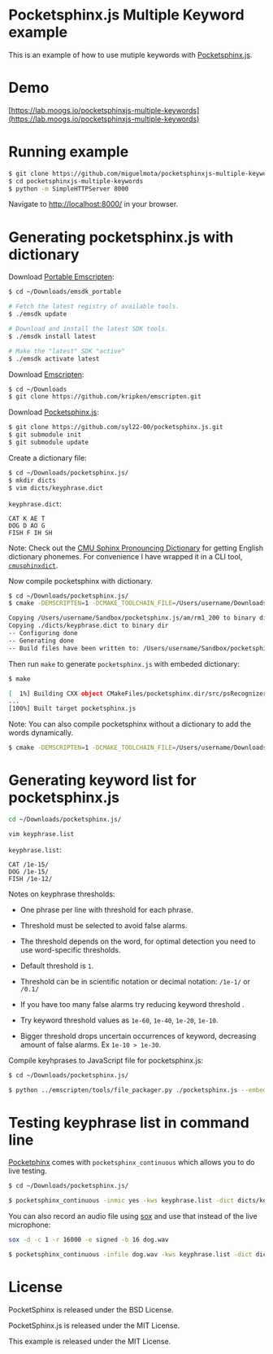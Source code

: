 # Pocketsphinx.js Multiple Keyword example

This is an example of how to use mutiple keywords with [Pocketsphinx.js](https://github.com/syl22-00/pocketsphinx.js).

# Demo

[https://lab.moogs.io/pocketsphinxjs-multiple-keywords](https://lab.moogs.io/pocketsphinxjs-multiple-keywords)

# Running example

```bash
$ git clone https://github.com/miguelmota/pocketsphinxjs-multiple-keywords.git
$ cd pocketsphinxjs-multiple-keywords
$ python -m SimpleHTTPServer 8000
```

Navigate to [http://localhost:8000/](http://localhost:8000/) in your browser.

# Generating pocketsphinx.js with dictionary

Download [Portable Emscripten](https://kripken.github.io/emscripten-site/docs/getting_started/downloads.html):

```bash
$ cd ~/Downloads/emsdk_portable

# Fetch the latest registry of available tools.
$ ./emsdk update

# Download and install the latest SDK tools.
$ ./emsdk install latest

# Make the "latest" SDK "active"
$ ./emsdk activate latest
```

Download [Emscripten](https://github.com/kripken/emscripten):

```bash
$ cd ~/Downloads
$ git clone https://github.com/kripken/emscripten.git
```

Download [Pocketsphinx.js](https://github.com/syl22-00/pocketsphinx.js):

```bash
$ git clone https://github.com/syl22-00/pocketsphinx.js.git
$ git submodule init
$ git submodule update
```

Create a dictionary file:

```bash
$ cd ~/Downloads/pocketsphinx.js/
$ mkdir dicts
$ vim dicts/keyphrase.dict
```

`keyphrase.dict`:

```text
CAT K AE T
DOG D AO G
FISH F IH SH
```

Note: Check out the [CMU Sphinx Pronouncing Dictionary](http://svn.code.sf.net/p/cmusphinx/code/trunk/cmudict/sphinxdict/) for getting English dictionary phonemes. For convenience I have wrapped it in a CLI tool, [`cmusphinxdict`](https://github.com/miguelmota/cmusphinxdict).


Now compile pocketsphinx with dictionary.

```bash
$ cd ~/Downloads/pocketsphinx.js/
$ cmake -DEMSCRIPTEN=1 -DCMAKE_TOOLCHAIN_FILE=/Users/username/Downloads/emscripten/cmake/Modules/Platform/Emscripten.cmake -DDICT_BASE=./dicts -DDICT_FILES=keyphrase.dict .

Copying /Users/username/Sandbox/pocketsphinx.js/am/rm1_200 to binary dir
Copying ./dicts/keyphrase.dict to binary dir
-- Configuring done
-- Generating done
-- Build files have been written to: /Users/username/Sandbox/pocketsphinx.js
```

Then run `make` to generate `pocketsphinx.js` with embeded dictionary:

```bash
$ make

[  1%] Building CXX object CMakeFiles/pocketsphinx.dir/src/psRecognizer.cpp.o
...
[100%] Built target pocketsphinx.js
```

Note: You can also compile pocketsphinx without a dictionary to add the words dynamically.

```bash
$ cmake -DEMSCRIPTEN=1 -DCMAKE_TOOLCHAIN_FILE=/Users/username/Downloads/emscripten/cmake/Modules/Platform/Emscripten.cmake  .
```

# Generating keyword list for pocketsphinx.js

```bash
cd ~/Downloads/pocketsphinx.js/

vim keyphrase.list
```

`keyphrase.list`:

```text
CAT /1e-15/
DOG /1e-15/
FISH /1e-12/
```

Notes on keyphrase thresholds:
  - One phrase per line with threshold for each phrase.
  - Threshold must be selected to avoid false alarms.
  - The threshold depends on the word, for optimal detection you need to use word-specific thresholds.

  - Default threshold is `1`.
  - Threshold can be in scientific notation or decimal notation: `/1e-1/` or `/0.1/`
  - If you have too many false alarms try reducing keyword threshold .
  - Try keyword threshold values as `1e-60`, `1e-40`, `1e-20`, `1e-10`.
  - Bigger threshold drops uncertain occurrences of keyword, decreasing amount of false alarms. Ex `1e-10 > 1e-30`.

Compile keyhprases to JavaScript file for pocketsphinx.js:

```bash
$ cd ~/Downloads/pocketsphinx.js/

$ python ../emscripten/tools/file_packager.py ./pocketsphinx.js --embed keyphrase.list --js-output=keyphrase-list.js
```

# Testing keyphrase list in command line

[Pocketphinx](http://cmusphinx.sourceforge.net/wiki/tutorialpocketsphinx) comes with `pocketsphinx_continuous` which allows you to do live testing.

```bash
$ cd ~/Downloads/pocketsphinx.js/

$ pocketsphinx_continuous -inmic yes -kws keyphrase.list -dict dicts/keyphrase.dic
```

You can also record an audio file using [sox](http://sox.sourceforge.net/) and use that instead of the live microphone:

```bash
sox -d -c 1 -r 16000 -e signed -b 16 dog.wav
```

```bash
$ pocketsphinx_continuous -infile dog.wav -kws keyphrase.list -dict dicts/keyphrase.dict
```


# License

PocketSphinx is released under the BSD License.

PocketSphinx.js is released under the MIT License.

This example is released under the MIT License.

